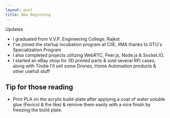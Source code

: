 ```yaml
---
layout: post
title: New Beginning
---
```


Updates

  * I graduated from V.V.P. Engineering College, Rajkot
  * I've joined the startup incubation program at CIIE, IIMA thanks to GTU's Specialization Program
  * I also completed projects utilizing WebRTC, Peer.js, Node.js & Socket.IO.
  * I started an eBay shop for 3D printed parts & sold several RPi cases, along with Tindie I'll sell some Drones, Home Automation products & other usefull stuff


Tip for those reading
------
* Print PLA on the acrylic build-plate after applying a coat of water soluble glue (Fevicol & the like) & remove them easily with a nice finish by freezing the build plate.
